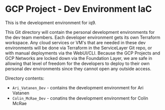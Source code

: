 # GCP Project - Dev Environment IaC

This is the development environment for iq9.

This Git directory will contain the personal development environments for the dev team members.  Each developer environment gets its own Terraform workspace.  Any cloud services or VM's that are needed in these dev environments will be done via Terraform in the ServiceLayer Git repo, or with manual deployments via the WebUI/CLI.  Because the GCP Projects and GCP Networks are locked down via the Foundation Layer, we are safe in allowing that level of freedom for the developers to deploy to their own personal dev environments since they cannot open any outside access.

Directory contents:

* `Ari_Vatanen_Dev` - contains the development environment for Ari Vatanen
* `Colin_McRae_Dev` - conatins the development environment for Colin McRae
